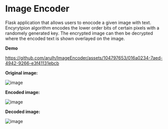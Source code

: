 # Image Encoder

Flask application that allows users to enocode a given image with text. Encyrytpion algorithm encodes the lower order bits of certain pixels with a randomely generated key. The encrypted image can then be decrypted where the encoded text is shown overlayed on the image.

**Demo**

https://github.com/arulh/ImageEncoder/assets/104797653/016a0234-7aed-4942-9266-e3f41131ebcb


**Original image:**

![image](https://github.com/arulh/ImageEncoder/assets/104797653/5f3e88e7-95aa-4ee4-8902-d0b9bb733453)


**Encoded image:**

![image](https://github.com/arulh/ImageEncoder/assets/104797653/c76dee80-3049-4fe1-b7d1-1f5f1688df5e)

**Decoded image:**

![image](https://github.com/arulh/ImageEncoder/assets/104797653/df965d6e-9a97-46ea-92fe-a42925a2bf2e)
